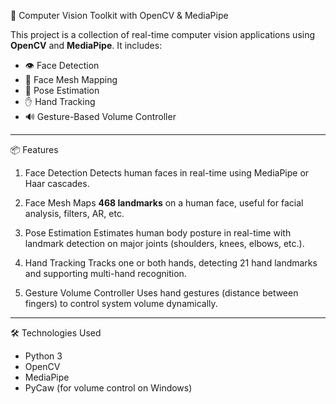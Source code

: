  🎯 Computer Vision Toolkit with OpenCV & MediaPipe

This project is a collection of real-time computer vision applications using **OpenCV** and **MediaPipe**. It includes:

- 👁️ Face Detection  
- 🧠 Face Mesh Mapping  
- 🧍 Pose Estimation  
- ✋ Hand Tracking  
- 🔊 Gesture-Based Volume Controller

---
 📦 Features

 1. Face Detection
Detects human faces in real-time using MediaPipe or Haar cascades.

2. Face Mesh
Maps **468 landmarks** on a human face, useful for facial analysis, filters, AR, etc.

 3. Pose Estimation
Estimates human body posture in real-time with landmark detection on major joints (shoulders, knees, elbows, etc.).

 4. Hand Tracking
Tracks one or both hands, detecting 21 hand landmarks and supporting multi-hand recognition.

 5. Gesture Volume Controller
Uses hand gestures (distance between fingers) to control system volume dynamically.

---

🛠️ Technologies Used

- Python 3
- OpenCV
- MediaPipe
- PyCaw (for volume control on Windows)




